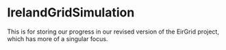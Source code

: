 # IrelandGridSimulation
This is for storing our progress in our revised version of the EirGrid project, which has more of a singular focus.
